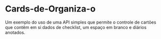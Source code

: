 # Cards-de-Organiza-o
Um exemplo do uso de uma API simples que permite o controle de cartões que contêm em si dados de checklist, um espaço em branco e diários anotados.
